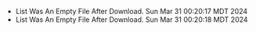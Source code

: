 *  List Was An Empty File After Download. Sun Mar 31 00:20:17 MDT 2024
*  List Was An Empty File After Download. Sun Mar 31 00:20:18 MDT 2024
